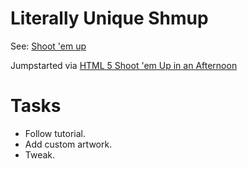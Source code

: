 # Literally Unique Shmup

See: [Shoot 'em up](http://en.wikipedia.org/wiki/Shoot_%27em_up)

Jumpstarted via [HTML 5 Shoot 'em Up in an Afternoon](https://leanpub.com/html5shootemupinanafternoon)

# Tasks

- Follow tutorial.
- Add custom artwork.
- Tweak.
